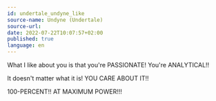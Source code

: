 ```yaml
---
id: undertale_undyne_like
source-name: Undyne (Undertale)
source-url:
date: 2022-07-22T10:07:57+02:00
published: true
language: en
---
```


What I like about you is that you're PASSIONATE! You're ANALYTICAL!!

It doesn't matter what it is! YOU CARE ABOUT IT!!

100-PERCENT!! AT MAXIMUM POWER!!!
